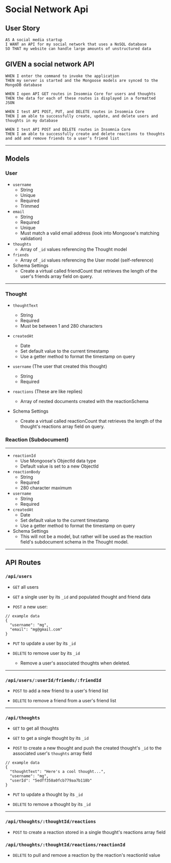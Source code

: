 # Social Network Api

## User Story

```
AS A social media startup
I WANT an API for my social network that uses a NoSQL database
SO THAT my website can handle large amounts of unstructured data
```

## GIVEN a social network API

```
WHEN I enter the command to invoke the application
THEN my server is started and the Mongoose models are synced to the MongoDB database

WHEN I open API GET routes in Insomnia Core for users and thoughts
THEN the data for each of these routes is displayed in a formatted JSON

WHEN I test API POST, PUT, and DELETE routes in Insomnia Core
THEN I am able to successfully create, update, and delete users and thoughts in my database

WHEN I test API POST and DELETE routes in Insomnia Core
THEN I am able to successfully create and delete reactions to thoughts and add and remove friends to a user’s friend list
```

<hr />

## Models

### User
- ```username```
  - String
  - Unique
  - Required
  - Trimmed
- ```email```
  - String
  - Required
  - Unique
  - Must match a valid email address (look into Mongoose's matching validation)
- ```thoughts```
  - Array of ```_id``` values referencing the Thought model
- ```friends```
  - Array of ```_id``` values referencing the User model (self-reference)
- Schema Settings
  - Create a virtual called friendCount that retrieves the length of the user's friends array field on query.

<hr />

### Thought

- ```thoughtText```
  - String
  - Required
  - Must be between 1 and 280 characters
- ```createdAt```
  - Date
  - Set default value to the current timestamp
  - Use a getter method to format the timestamp on query
- ```username``` (The user that created this thought)
  - String
  - Required
- ```reactions``` (These are like replies)
  - Array of nested documents created with the reactionSchema

- Schema Settings
  - Create a virtual called reactionCount that retrieves the length of the thought's reactions array field on query.

### Reaction (Subdocument)
<hr />

- ```reactionId```
  - Use Mongoose's ObjectId data type
  - Default value is set to a new ObjectId
- ```reactionBody```
  - String
  - Required
  - 280 character maximum
- ```username```
  - String
  - Required
- ```createdAt```
  - Date
  - Set default value to the current timestamp
  - Use a getter method to format the timestamp on query
- Schema Settings
  - This will not be a model, but rather will be used as the reaction field's subdocument schema in the Thought model.

<hr />

## API Routes
### ```/api/users```

- ```GET``` all users

- ```GET``` a single user by its ```_id``` and populated thought and friend data

- ```POST``` a new user:
```
// example data
{
  "username": "mg",
  "email": "mg@gmail.com"
}
```

- ```PUT``` to update a user by its ```_id```

- ```DELETE``` to remove user by its ```_id```

  - Remove a user's associated thoughts when deleted.

<hr />

### ```/api/users/:userId/friends/:friendId```

- ```POST``` to add a new friend to a user's friend list

- ```DELETE``` to remove a friend from a user's friend list

<hr />

### ```/api/thoughts```

- ```GET``` to get all thoughts

- ```GET``` to get a single thought by its ```_id```

- ```POST``` to create a new thought and push the created thought's ```_id``` to the associated user's ```thoughts``` array field

```
// example data
{
  "thoughtText": "Here's a cool thought...",
  "username": "mg",
  "userId": "5edff358a0fcb779aa7b118b"
}
```

- ```PUT``` to update a thought by its ```_id```

- ```DELETE``` to remove a thought by its ```_id```

<hr />

### ```/api/thoughts/:thoughtId/reactions```

- ```POST``` to create a reaction stored in a single thought's reactions array field

### ```/api/thoughts/:thoughtId/reactions/reactionId```

- ```DELETE``` to pull and remove a reaction by the reaction's reactionId value